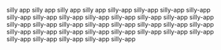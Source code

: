 silly app
silly app
silly app
silly app
silly-app
silly-app
silly-app
silly-app
silly-app
silly-app
silly-app
silly-app
silly-app
silly-app
silly-app
silly-app
silly-app
silly-app
silly-app
silly-app
silly-app
silly-app
silly-app
silly-app
silly-app
silly-app
silly-app
silly-app
silly-app
silly-app
silly-app
silly-app
silly-app
silly-app
silly-app
silly-app
silly-app
